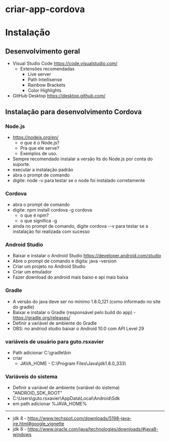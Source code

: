 # criar-app-cordova
 
# Instalação
## Desenvolvimento geral
- Visual Studio Code https://code.visualstudio.com/
    - Extensões recomendadas
        - Live server
        - Path Intellisense
        - Rainbow Brackets
        - Color Highlights
- GitHub Desktop https://desktop.github.com/


## Instalação para desenvolvimento Cordova
### Node.js
- https://nodejs.org/en/
    - o que é o Node.js?
    - Pra que ele serve?
    - Exemplos de uso.
- Sempre recomendado instalar a versão lts do Node.js por conta do suporte.
- executar a instalação padrão
- abra o prompt de comando
- digite: node -v para testar se o node foi instalado corretamente


### Cordova
- abra o prompt de comando
- digite: npm install cordova -g cordova
    - o que é npm?
    - o que significa -g
- ainda no prompt de comando, digite cordova --v para testar se a instalação foi realizada com sucesso

### Android Studio
- Baixar e instalar o Android Studio https://developer.android.com/studio
- Abre o prompt de comando e digita: java -version 
- Criar um projeto no Android Studio
- Criar um emulador
- Fazer download do android mais baixo e api mais baixa

### Gradle
- A versão do java deve ser no mínimo 1.8.0_121 (como informado no site do gradle)
- Baixar e instalar o Gradle (responsável pelo build do app) - https://gradle.org/releases/
- Definir a variável de ambiente do Gradle
- OBS: no andriod studio baixar o Android 10.0 com API Level 29

### variáveis de usuário para guto.rsxavier
- Path adicionar C:\gradle\bin
- criar
    - JAVA_HOME - C:\Program Files\Java\jdk1.8.0_333\

### Variáveis do sistema
- Definir a variável de ambiente (variável do sistema) "ANDROID_SDK_ROOT"
- C:\Users\guto.rsxavier\AppData\Local\Android\Sdk
- em path adicionar %JAVA_HOME%
*** 
- jdk 8 - https://www.techspot.com/downloads/5198-java-jre.html#google_vignette
- jdk 8 - https://www.oracle.com/java/technologies/downloads/#java8-windows



